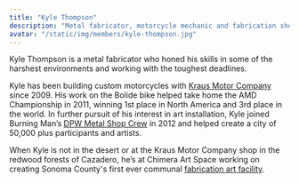 ```yaml
---
title: "Kyle Thompson"
description: "Metal fabricator, motorcycle mechanic and fabrication shop lead."
avatar: "/static/img/members/kyle-thompson.jpg"
---
```

Kyle Thompson is a metal fabricator who honed his skills in some of the harshest environments and working with the toughest deadlines. 

Kyle has been building custom motorcycles with [Kraus Motor Company](http://www.krausmotorco.com/) since 2009.  His work on the Bolide bike helped take home the AMD Championship in 2011, winning 1st place in North America and 3rd place in the world. In further pursuit of his interest in art installation, Kyle joined Burning Man’s [DPW Metal Shop Crew](http://www.burningman.com/on_the_playa/infrastructure/dpw.html) in 2012 and helped create a city of 50,000 plus participants and artists. 

When Kyle is not in the desert or at the Kraus Motor Company shop in the redwood forests of Cazadero, he’s at Chimera Art Space working on creating Sonoma County's first ever communal [fabrication art facility](http://chimeraarts.org/fab/). 
